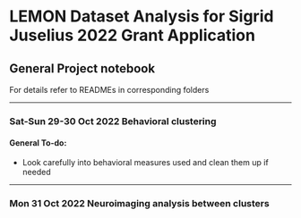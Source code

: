 # LEMON Dataset Analysis for Sigrid Juselius 2022 Grant Application
## General Project notebook
For details refer to READMEs in corresponding folders

---

### Sat-Sun 29-30 Oct 2022 Behavioral clustering

#### General To-do:
- Look carefully into behavioral measures used and clean them up if needed 

---

### Mon 31 Oct 2022 Neuroimaging analysis between clusters
